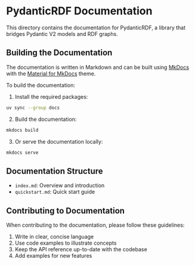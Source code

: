 # PydanticRDF Documentation

This directory contains the documentation for PydanticRDF, a library that bridges Pydantic V2 models and RDF graphs.

## Building the Documentation

The documentation is written in Markdown and can be built using [MkDocs](https://www.mkdocs.org/) with the [Material for MkDocs](https://squidfunk.github.io/mkdocs-material/) theme.

To build the documentation:

1. Install the required packages:

```bash
uv sync --group docs
```

2. Build the documentation:

```bash
mkdocs build
```

3. Or serve the documentation locally:

```bash
mkdocs serve
```

## Documentation Structure

- `index.md`: Overview and introduction
- `quickstart.md`: Quick start guide

## Contributing to Documentation

When contributing to the documentation, please follow these guidelines:

1. Write in clear, concise language
2. Use code examples to illustrate concepts
3. Keep the API reference up-to-date with the codebase
4. Add examples for new features